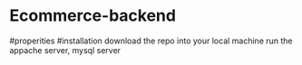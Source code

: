 # Ecommerce-backend
#properities
#installation
download the repo into your local machine 
run the appache server, mysql server
